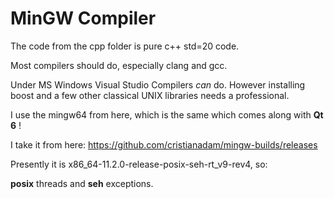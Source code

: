 # MinGW Compiler

The code from the cpp folder is pure c++ std=20 code.

Most compilers should do, especially clang and gcc.

Under MS Windows Visual Studio Compilers *can* do. However installing boost and a few other classical UNIX
libraries needs a professional. 

I use the mingw64 from here, which is the same which comes along with **Qt 6** !

I take it from here: https://github.com/cristianadam/mingw-builds/releases 

Presently it is x86_64-11.2.0-release-posix-seh-rt_v9-rev4, so:

**posix** threads and **seh** exceptions.


